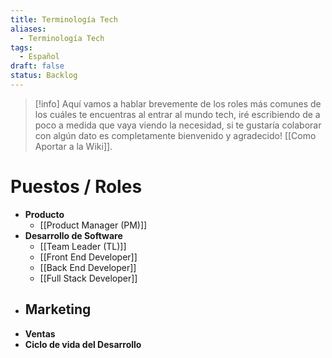 ```yaml
---
title: Terminología Tech
aliases:
  - Terminología Tech
tags:
  - Español
draft: false
status: Backlog
---
```

> [!info]
> Aquí vamos a hablar brevemente de los roles más comunes de los cuáles te encuentras al entrar al mundo tech, iré escribiendo de a poco a medida que vaya viendo la necesidad, si te gustaría colaborar con algún dato es completamente bienvenido y agradecido! [[Como Aportar a la Wiki]].

# Puestos / Roles

- **Producto**
	- [[Product Manager (PM)]]
- **Desarrollo de Software**
	- [[Team Leader (TL)]]
	- [[Front End Developer]]
	- [[Back End Developer]]
	- [[Full Stack Developer]]
- **Marketing**
	- 
- **Ventas**
- **Ciclo de vida del Desarrollo**

